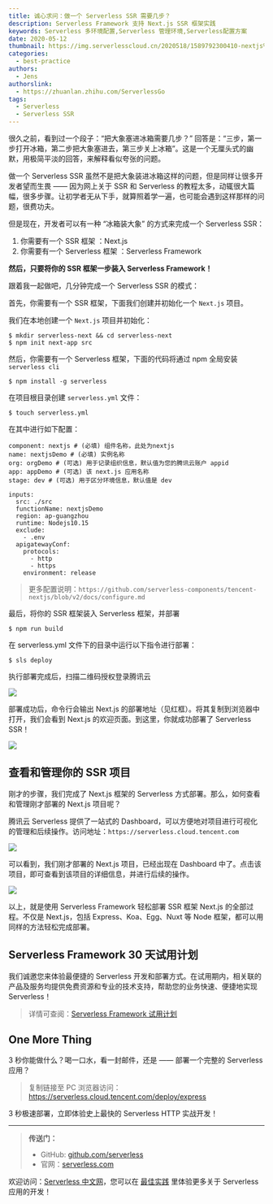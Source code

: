 ```yaml
---
title: 诚心求问：做一个 Serverless SSR 需要几步？
description: Serverless Framework 支持 Next.js SSR 框架实践
keywords: Serverless 多环境配置,Serverless 管理环境,Serverless配置方案
date: 2020-05-12
thumbnail: https://img.serverlesscloud.cn/2020518/1589792300410-nextjs%E5%89%AF%E6%9C%AC.png
categories:
  - best-practice
authors:
  - Jens
authorslink:
  - https://zhuanlan.zhihu.com/ServerlessGo
tags:
  - Serverless
  - Serverless SSR
---
```


很久之前，看到过一个段子：“把大象塞进冰箱需要几步？” 回答是：“三步，第一步打开冰箱，第二步把大象塞进去，第三步关上冰箱”。这是一个无厘头式的幽默，用极简平淡的回答，来解释看似夸张的问题。

做一个 Serverless SSR 虽然不是把大象装进冰箱这样的问题，但是同样让很多开发者望而生畏 —— 因为网上关于 SSR 和 Serverless 的教程太多，动辄很大篇幅，很多步骤。让初学者无从下手，就算照着学一遍，也可能会遇到这样那样的问题，很费功夫。

但是现在，开发者可以有一种 “冰箱装大象” 的方式来完成一个 Serverless SSR：

1. 你需要有一个 SSR 框架 ：Next.js
2. 你需要有一个 Serverless 框架 ：Serverless Framework

**然后，只要将你的 SSR 框架一步装入 Serverless Framework！**

跟着我一起做吧，几分钟完成一个 Serverless SSR 的模式：

首先，你需要有一个 SSR 框架，下面我们创建并初始化一个 `Next.js` 项目。

我们在本地创建一个 `Next.js` 项目并初始化：

```
$ mkdir serverless-next && cd serverless-next
$ npm init next-app src
```

然后，你需要有一个 Serverless 框架，下面的代码将通过 npm 全局安装 `serverless cli`

```
$ npm install -g serverless
```

在项目根目录创建 `serverless.yml` 文件：

```
$ touch serverless.yml 
```

在其中进行如下配置：

```
component: nextjs # (必填) 组件名称，此处为nextjs
name: nextjsDemo # (必填) 实例名称
org: orgDemo # (可选) 用于记录组织信息，默认值为您的腾讯云账户 appid
app: appDemo # (可选) 该 next.js 应用名称
stage: dev # (可选) 用于区分环境信息，默认值是 dev

inputs:
  src: ./src
  functionName: nextjsDemo
  region: ap-guangzhou
  runtime: Nodejs10.15
  exclude:
    - .env
  apigatewayConf:
    protocols:
      - http
      - https
    environment: release
```

> 更多配置说明：`https://github.com/serverless-components/tencent-nextjs/blob/v2/docs/configure.md`

最后，将你的 SSR 框架装入 Serverless 框架，并部署
```
$ npm run build
```
在 serverless.yml 文件下的目录中运行以下指令进行部署：
```
$ sls deploy
```
执行部署完成后，扫描二维码授权登录腾讯云

![](https://img.serverlesscloud.cn/2020512/1589285285739-url%20%E5%89%AF%E6%9C%AC.jpg)

部署成功后，命令行会输出 Next.js 的部署地址（见红框）。将其复制到浏览器中打开，我们会看到 Next.js 的欢迎页面。到这里，你就成功部署了 Serverless SSR！

![](https://img.serverlesscloud.cn/2020512/1589284707619-%E6%88%AA%E5%B1%8F2020-05-12%20%E4%B8%8B%E5%8D%8875731%E5%89%AF%E6%9C%AC.jpg)


## 查看和管理你的 SSR 项目

刚才的步骤，我们完成了 Next.js 框架的 Serverless 方式部署。那么，如何查看和管理刚才部署的 Next.js 项目呢？  

腾讯云 Serverless 提供了一站式的 Dashboard，可以方便地对项目进行可视化的管理和后续操作。访问地址：`https://serverless.cloud.tencent.com`

![](https://img.serverlesscloud.cn/2020512/1589277083481-%E5%85%AC%E4%BC%97%E5%8F%B7SSR%E7%BB%93%E6%9E%9C%E5%9B%BE.jpg)

可以看到，我们刚才部署的 Next.js 项目，已经出现在 Dashboard 中了。点击该项目，即可查看到该项目的详细信息，并进行后续的操作。

![](https://img.serverlesscloud.cn/2020512/1589288836572-%E6%88%AA%E5%B1%8F2020-05-12%20%E5%89%AF%E6%9C%AC.jpg)

以上，就是使用 Serverless Framework 轻松部署 SSR 框架 Next.js 的全部过程。不仅是 Next.js，包括 Express、Koa、Egg、Nuxt 等 Node 框架，都可以用同样的方法轻松完成部署。

## Serverless Framework 30 天试用计划

我们诚邀您来体验最便捷的 Serverless 开发和部署方式。在试用期内，相关联的产品及服务均提供免费资源和专业的技术支持，帮助您的业务快速、便捷地实现 Serverless！

> 详情可查阅：[Serverless Framework 试用计划](https://cloud.tencent.com/document/product/1154/38792)

## One More Thing
<div id='scf-deploy-iframe-or-md'><div><p>3 秒你能做什么？喝一口水，看一封邮件，还是 —— 部署一个完整的 Serverless 应用？</p><blockquote><p>复制链接至 PC 浏览器访问：<a href="https://serverless.cloud.tencent.com/deploy/express">https://serverless.cloud.tencent.com/deploy/express</a></p></blockquote><p>3 秒极速部署，立即体验史上最快的 Serverless HTTP 实战开发！</p></div></div>

---

> **传送门：**
> - GitHub: [github.com/serverless](https://github.com/serverless/serverless/blob/master/README_CN.md) 
> - 官网：[serverless.com](https://serverless.com/)

欢迎访问：[Serverless 中文网](https://serverlesscloud.cn/)，您可以在 [最佳实践](https://serverlesscloud.cn/best-practice) 里体验更多关于 Serverless 应用的开发！